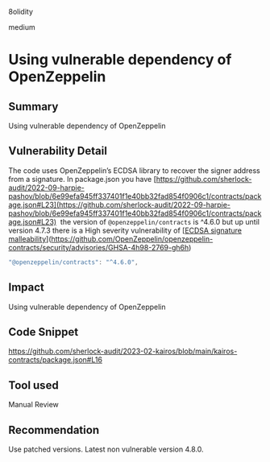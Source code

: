 8olidity

medium

# Using vulnerable dependency of OpenZeppelin

## Summary
Using vulnerable dependency of OpenZeppelin
## Vulnerability Detail


The code uses OpenZeppelin’s ECDSA library to recover the signer address from a signature. In package.json you have [https://github.com/sherlock-audit/2022-09-harpie-pashov/blob/6e99efa945ff337401f1e40bb32fad854f0906c1/contracts/package.json#L23](https://github.com/sherlock-audit/2022-09-harpie-pashov/blob/6e99efa945ff337401f1e40bb32fad854f0906c1/contracts/package.json#L23)
 the version of `@openzeppelin/contracts` is ^4.6.0 but up until version 4.7.3 there is a High severity vulnerability of [[ECDSA signature malleability](https://github.com/OpenZeppelin/openzeppelin-contracts/security/advisories/GHSA-4h98-2769-gh6h)](https://github.com/OpenZeppelin/openzeppelin-contracts/security/advisories/GHSA-4h98-2769-gh6h)

```js
"@openzeppelin/contracts": "^4.6.0",
```
## Impact
Using vulnerable dependency of OpenZeppelin
## Code Snippet
https://github.com/sherlock-audit/2023-02-kairos/blob/main/kairos-contracts/package.json#L16
## Tool used

Manual Review

## Recommendation
Use patched versions.
Latest non vulnerable version 4.8.0.